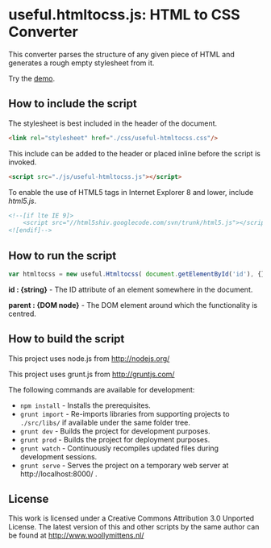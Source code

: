 # useful.htmltocss.js: HTML to CSS Converter

This converter parses the structure of any given piece of HTML and generates a rough empty stylesheet from it.

Try the <a href="http://www.woollymittens.nl/useful/default.php?url=useful-htmltocss">demo</a>.

## How to include the script

The stylesheet is best included in the header of the document.

```html
<link rel="stylesheet" href="./css/useful-htmltocss.css"/>
```

This include can be added to the header or placed inline before the script is invoked.

```html
<script src="./js/useful-htmltocss.js"></script>
```

To enable the use of HTML5 tags in Internet Explorer 8 and lower, include *html5.js*.

```html
<!--[if lte IE 9]>
	<script src="//html5shiv.googlecode.com/svn/trunk/html5.js"></script>
<![endif]-->
```

## How to run the script

```javascript
var htmltocss = new useful.Htmltocss( document.getElementById('id'), {});
```

**id : {string}** - The ID attribute of an element somewhere in the document.

**parent : {DOM node}** - The DOM element around which the functionality is centred.

## How to build the script

This project uses node.js from http://nodejs.org/

This project uses grunt.js from http://gruntjs.com/

The following commands are available for development:
+ `npm install` - Installs the prerequisites.
+ `grunt import` - Re-imports libraries from supporting projects to `./src/libs/` if available under the same folder tree.
+ `grunt dev` - Builds the project for development purposes.
+ `grunt prod` - Builds the project for deployment purposes.
+ `grunt watch` - Continuously recompiles updated files during development sessions.
+ `grunt serve` - Serves the project on a temporary web server at http://localhost:8000/ .

## License

This work is licensed under a Creative Commons Attribution 3.0 Unported License. The latest version of this and other scripts by the same author can be found at http://www.woollymittens.nl/

